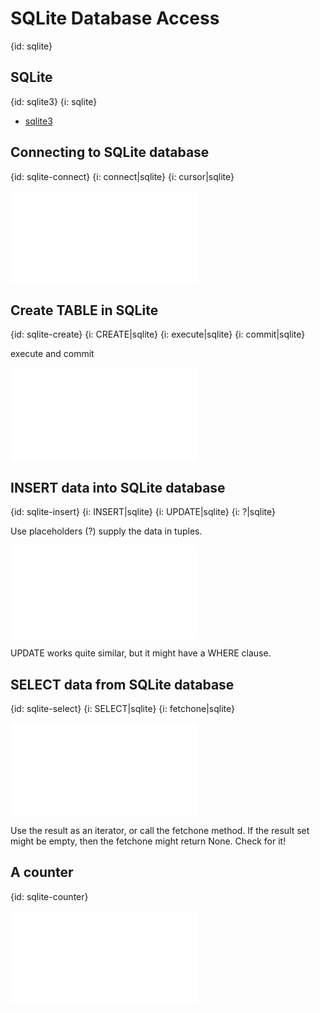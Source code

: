 # SQLite Database Access
{id: sqlite}

## SQLite
{id: sqlite3}
{i: sqlite}

* [sqlite3](http://docs.python.org/library/sqlite3.html)


## Connecting to SQLite database
{id: sqlite-connect}
{i: connect|sqlite}
{i: cursor|sqlite}

![](examples/sqlite/sql_connect.py)


## Create TABLE in SQLite
{id: sqlite-create}
{i: CREATE|sqlite}
{i: execute|sqlite}
{i: commit|sqlite}

execute and commit

![](examples/sqlite/sql_create.py)


## INSERT data into SQLite database
{id: sqlite-insert}
{i: INSERT|sqlite}
{i: UPDATE|sqlite}
{i: ?|sqlite}

Use placeholders (?) supply the data in tuples.

![](examples/sqlite/sql_insert.py)

UPDATE works quite similar, but it might have a WHERE clause.



## SELECT data from SQLite database
{id: sqlite-select}
{i: SELECT|sqlite}
{i: fetchone|sqlite}

![](examples/sqlite/sql_select.py)

Use the result as an iterator, or call the fetchone method. If the result set might be empty,
then the fetchone might return None. Check for it!




## A counter
{id: sqlite-counter}

![](examples/sqlite/counter.py)


